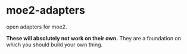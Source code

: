 # moe2-adapters
open adapters for moe2.

**These will absolutely not work on their own.** They are a foundation on which you should build your own thing.
